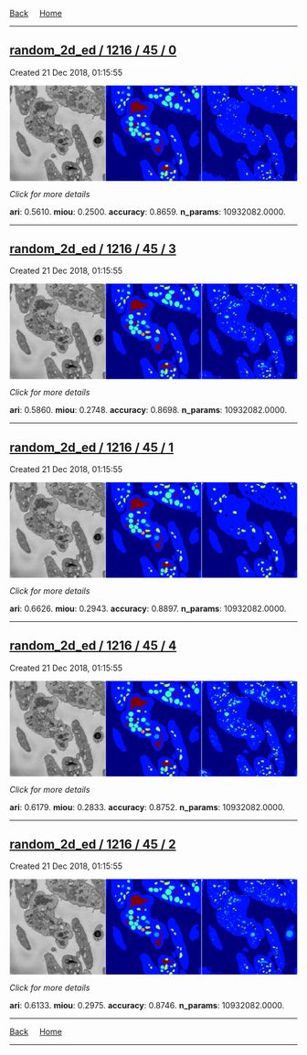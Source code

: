 
[Back](..)&nbsp;&nbsp;&nbsp;&nbsp;&nbsp;[Home](https://leapmanlab.github.io/snapshots)

---

<div class="summary"><a href="0"><h2>random_2d_ed / 1216 / 45 / 0</h2></a><p>Created 21 Dec 2018, 01:15:55
</p><a href="0"><img src="0/media/summary.png" align="center"></a><p>
<i>Click for more details</i>
</p></div>

**ari**: 0.5610. **miou**: 0.2500. **accuracy**: 0.8659. **n_params**: 10932082.0000. 

---

<div class="summary"><a href="3"><h2>random_2d_ed / 1216 / 45 / 3</h2></a><p>Created 21 Dec 2018, 01:15:55
</p><a href="3"><img src="3/media/summary.png" align="center"></a><p>
<i>Click for more details</i>
</p></div>

**ari**: 0.5860. **miou**: 0.2748. **accuracy**: 0.8698. **n_params**: 10932082.0000. 

---

<div class="summary"><a href="1"><h2>random_2d_ed / 1216 / 45 / 1</h2></a><p>Created 21 Dec 2018, 01:15:55
</p><a href="1"><img src="1/media/summary.png" align="center"></a><p>
<i>Click for more details</i>
</p></div>

**ari**: 0.6626. **miou**: 0.2943. **accuracy**: 0.8897. **n_params**: 10932082.0000. 

---

<div class="summary"><a href="4"><h2>random_2d_ed / 1216 / 45 / 4</h2></a><p>Created 21 Dec 2018, 01:15:55
</p><a href="4"><img src="4/media/summary.png" align="center"></a><p>
<i>Click for more details</i>
</p></div>

**ari**: 0.6179. **miou**: 0.2833. **accuracy**: 0.8752. **n_params**: 10932082.0000. 

---

<div class="summary"><a href="2"><h2>random_2d_ed / 1216 / 45 / 2</h2></a><p>Created 21 Dec 2018, 01:15:55
</p><a href="2"><img src="2/media/summary.png" align="center"></a><p>
<i>Click for more details</i>
</p></div>

**ari**: 0.6133. **miou**: 0.2975. **accuracy**: 0.8746. **n_params**: 10932082.0000. 

---

[Back](..)&nbsp;&nbsp;&nbsp;&nbsp;&nbsp;[Home](https://leapmanlab.github.io/snapshots)

---